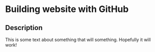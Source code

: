 # Building website with GitHub

## Description
This is some text about something that will something. Hopefully it will work!
